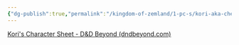 ```yaml
---
{"dg-publish":true,"permalink":"/kingdom-of-zemland/1-pc-s/kori-aka-checkers/"}
---
```




[Kori's Character Sheet - D&D Beyond (dndbeyond.com)](https://www.dndbeyond.com/characters/120493232)
